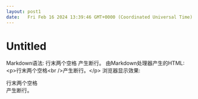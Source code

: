 ```yaml
---
layout: post1
date:   Fri Feb 16 2024 13:39:46 GMT+0000 (Coordinated Universal Time)
---
```

# Untitled

Markdown语法: 行末两个空格  产生断行。
由Markdown处理器产生的HTML: <p\>行末两个空格<br /\>产生断行。</p\>
浏览器显示效果: <p>行末两个空格<br />产生断行。</p>